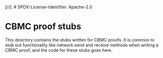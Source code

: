 [//]: # SPDX-License-Identifier: Apache-2.0

CBMC proof stubs
======================

This directory contains the stubs written for CBMC proofs.  It is
common to stub out functionality like network send and receive methods
when writing a CBMC proof, and the code for these stubs goes here.
